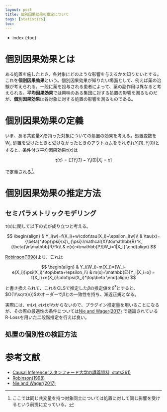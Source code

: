 ```yaml
---
layout: post
title: 個別因果効果の推定について
tags: [statistics]
toc: 
---
```


* index
{:toc}

# 個別因果効果とは

ある処置を施したとき、各対象にどのような影響を与えるかを知りたいとする。これを**個別因果効果**という。個別因果効果が知りたい場面として、例えば薬の治験が考えられる。一般に薬を投与される患者によって、薬の副作用は異なると考えられる。**平均因果効果**では興味のある集団に対する処置の影響を測るものだが、**個別因果効果**は各対象に対する処置の影響を測るものである。

# 個別因果効果の定義

いま、ある共変量$X_i$を持った対象についての処置の効果を考える。処置変数を$W_i$, 処置を受けたときと受けなかったときのアウトカムをそれぞれ$Y_i(1), Y_i(0)$とすると、条件付き平均因果効果$\tau(x)$は

$$
\tau(x)=\mathbb{E}[Y_i(1)-Y_i(0)|X_i=x]
$$

で定義される[^cate]。

[^cate]: ここでは同じ共変量を持つ対象同士については処置に対して同じ影響を受けるという前提に立っている。

# 個別因果効果の推定方法

## セミパラメトリックモデリング

$\tau(x)$に関して以下の式が成り立つと考える。

$$
\begin{align}
& Y_i(w)=f(X_i)+w\cdot\tau(X_i)+\epsilon_i(w)\\
& \tau(x)={\beta}^\top{\psi}(x)\,,{\psi}:\mathcal{X}\to\mathbb{R}^k, {\beta}\in\mathbb{R}^k\\
& e(x):=\mathbb{P}[W_i=1|X_i]
\end{align}
$$

[Robinson(1998)](https://www.jstor.org/stable/1912705?seq=1)より、これは

$$
\begin{align}
& Y_i(W_i)-m(X_i)=(W_i-e(X_i))\psi(X_i)^\top\beta+\epsilon_i\\
& m(x)=\mathbb{E}[Y_i|X_i=x] = f(X_i)+e(X_i)\cdot\psi(X_i)^\top\beta
\end{align}
$$

と書き換えられて、これをOLSで推定した$\beta$の推定値を$\hat{\theta}^\ast$とすると、$O(1/\sqrt{n})$のオーダーで$\beta$との一致性を持ち、漸近正規となる。

実際には、$m(x), e(x)$がわからないので、プラグイン推定量を用いることになるが、その際の最適性の条件については[Nie and Wager(2017)](https://arxiv.org/abs/1712.04912) で議論されているR-Lossを用いた二段階推定を行えば良い。


## 処置の個別性の検証方法


# 参考文献

- [Causal Inference(スタンフォード大学の講義資料, stats361)](https://web.stanford.edu/~swager/stats361.pdf)
- [Robinson(1998)](https://www.jstor.org/stable/1912705?seq=1)
- [Nie and Wager(2017)](https://arxiv.org/abs/1712.04912)

